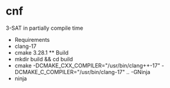 # cnf
3-SAT in partially compile time

* Requirements
* clang-17
* cmake 3.28.1
** Build
* mkdir build && cd build
* cmake -DCMAKE_CXX_COMPILER="/usr/bin/clang++-17" -DCMAKE_C_COMPILER="/usr/bin/clang-17" .. -GNinja
* ninja
